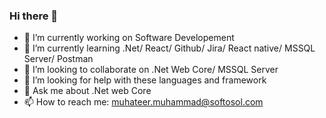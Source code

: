 ### Hi there 👋

- 🔭 I’m currently working on Software Developement
- 🌱 I’m currently learning .Net/ React/ Github/ Jira/ React native/ MSSQL Server/ Postman 
- 👯 I’m looking to collaborate on .Net Web Core/ MSSQL Server
- 🤔 I’m looking for help with these languages and framework
- 💬 Ask me about .Net web Core
- 📫 How to reach me: muhateer.muhammad@softosol.com


<!--
- 😄 Pronouns: ...
- ⚡ Fun fact: ...
-->
